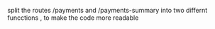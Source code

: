 split the routes /payments and /payments-summary into two differnt 
funcctions , to make the code more readable